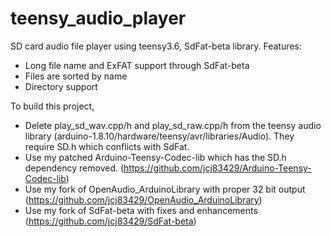 # teensy_audio_player
SD card audio file player using teensy3.6, SdFat-beta library. Features:
 - Long file name and ExFAT support through SdFat-beta
 - Files are sorted by name
 - Directory support

To build this project,
 - Delete play_sd_wav.cpp/h and play_sd_raw.cpp/h from the teensy audio library (arduino-1.8.10/hardware/teensy/avr/libraries/Audio). They require SD.h which conflicts with SdFat.
 - Use my patched Arduino-Teensy-Codec-lib which has the SD.h dependency removed. (https://github.com/jcj83429/Arduino-Teensy-Codec-lib)
 - Use my fork of OpenAudio_ArduinoLibrary with proper 32 bit output (https://github.com/jcj83429/OpenAudio_ArduinoLibrary)
 - Use my fork of SdFat-beta with fixes and enhancements (https://github.com/jcj83429/SdFat-beta)
